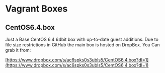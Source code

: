 # Vagrant Boxes

## CentOS6.4.box
Just a Base CentOS 6.4 64bit box with up-to-date guest additions. Due to file size restrictions in GitHub the main box is hosted on DropBox. You Can grab it from:

[https://www.dropbox.com/s/ac6spks0s3ubls5/CentOS6.4.box?dl=1](https://www.dropbox.com/s/ac6spks0s3ubls5/CentOS6.4.box?dl=1)